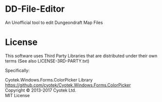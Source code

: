 # DD-File-Editor

An Unofficial tool to edit Dungeondraft Map Files


# License

This software uses Third Party Libraries that are distributed under their own terms (See also LICENSE-3RD-PARTY.txt)

Specifically:

Cyotek.Windows.Forms.ColorPicker Library<br>
https://github.com/cyotek/Cyotek.Windows.Forms.ColorPicker<br>
Copyright © 2013-2017 Cyotek Ltd.<br>
MIT License